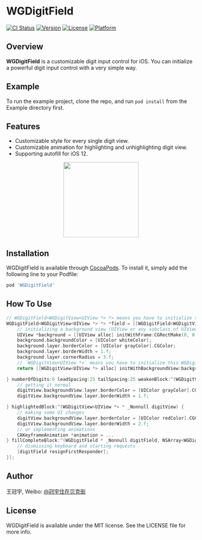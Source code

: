 # WGDigitField

[![CI Status](https://img.shields.io/travis/王冠宇/WGDigitField.svg?style=flat)](https://travis-ci.org/王冠宇/WGDigitField)
[![Version](https://img.shields.io/cocoapods/v/WGDigitField.svg?style=flat)](https://cocoapods.org/pods/WGDigitField)
[![License](https://img.shields.io/cocoapods/l/WGDigitField.svg?style=flat)](https://cocoapods.org/pods/WGDigitField)
[![Platform](https://img.shields.io/cocoapods/p/WGDigitField.svg?style=flat)](https://cocoapods.org/pods/WGDigitField)

## Overview

**WGDigitField** is a customizable digit input control for iOS. You can initialize a powerful digit input control with a very simple way. 

## Example

To run the example project, clone the repo, and run `pod install` from the Example directory first.

## Features

* Customizable style for every single digit view.
* Customizable animation for highlighting and unhighlighting digit view. 
* Supporting autofill for iOS 12. 

<div align=center>
<img src=https://s1.ax1x.com/2018/10/19/iwvqAS.png width=200/>
</div>

## Installation

WGDigitField is available through [CocoaPods](https://cocoapods.org). To install
it, simply add the following line to your Podfile:

```ruby
pod 'WGDigitField'
```

## How To Use

```objectivec
// WGDigitField<WGDigitView<UIView *> *> means you have to initialize this WGDigitField with an instance of WGDigitView<UIView *> as digitView
WGDigitField<WGDigitView<UIView *> *> *field = [[WGDigitField<WGDigitView<UIView *> *> alloc] initWithDigitViewInitBlock:^WGDigitView<UIView *> * (NSInteger index){
    // initializing a background view (UIView or any subclass of UIView if you want)
    UIView *background = [[UIView alloc] initWithFrame:CGRectMake(0, 0, 40, 45)];
    background.backgroundColor = [UIColor whiteColor];
    background.layer.borderColor = [UIColor grayColor].CGColor;
    background.layer.borderWidth = 1.f;
    background.layer.cornerRadius = 3.f;
    // `WGDigitView<UIView *>` means you have to initialize this WGDigitView with an instance of UIView as backgroundView
    return [[WGDigitView<UIView *> alloc] initWithBackgroundView:background digitFont:[UIFont systemFontOfSize:25.f] digitColor:[UIColor blackColor]];

} numberOfDigits:6 leadSpacing:25 tailSpacing:25 weakenBlock:^(WGDigitView<UIView *> * _Nonnull digitView) {
    // getting it normal
    digitView.backgroundView.layer.borderColor = [UIColor grayColor].CGColor;
    digitView.backgroundView.layer.borderWidth = 1.f;

} highlightedBlock:^(WGDigitView<UIView *> * _Nonnull digitView) {
    // making some UI changes
    digitView.backgroundView.layer.borderColor = [UIColor redColor].CGColor;
    digitView.backgroundView.layer.borderWidth = 2.f;
    // or implementing animations
    CAKeyframeAnimation *animation = ...
} fillCompleteBlock:^(WGDigitField * _Nonnull digitField, NSArray<WGDigitView<UIView *> *> * _Nonnull digitViewArray, NSString * _Nonnull text) {
    // dismissing keyboard and starting requests
    [digitField resignFirstResponder];
}];
```

## Author

王冠宇, Weibo: [@冠宇住在贝克街](http://weibo.com/131471169)

## License

WGDigitField is available under the MIT license. See the LICENSE file for more info.
